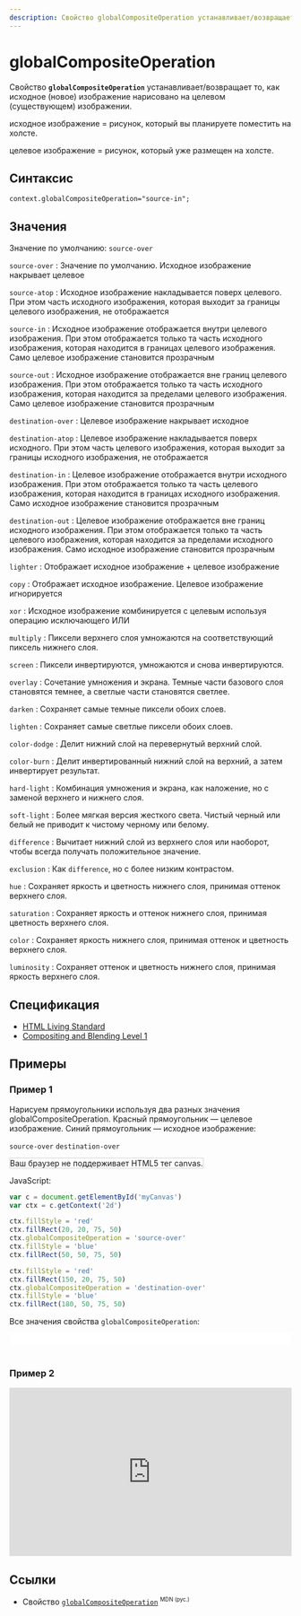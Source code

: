 ```yaml
---
description: Свойство globalCompositeOperation устанавливает/возвращает то, как исходное (новое) изображение нарисовано на целевом (существующем) изображени
---
```


# globalCompositeOperation

Свойство **`globalCompositeOperation`** устанавливает/возвращает то, как исходное (новое) изображение нарисовано на целевом (существующем) изображении.

исходное изображение = рисунок, который вы планируете поместить на холсте.

целевое изображение = рисунок, который уже размещен на холсте.

## Синтаксис

```
context.globalCompositeOperation="source-in";
```

## Значения

Значение по умолчанию: `source-over`

`source-over`
: Значение по умолчанию. Исходное изображение накрывает целевое

`source-atop`
: Исходное изображение накладывается поверх целевого. При этом часть исходного изображения, которая выходит за границы целевого изображения, не отображается

`source-in`
: Исходное изображение отображается внутри целевого изображения. При этом отображается только та часть исходного изображения, которая находится в границах целевого изображения. Само целевое изображение становится прозрачным

`source-out`
: Исходное изображение отображается вне границ целевого изображения. При этом отображается только та часть исходного изображения, которая находится за пределами целевого изображения. Само целевое изображение становится прозрачным

`destination-over`
: Целевое изображение накрывает исходное

`destination-atop`
: Целевое изображение накладывается поверх исходного. При этом часть целевого изображения, которая выходит за границы исходного изображения, не отображается

`destination-in`
: Целевое изображение отображается внутри исходного изображения. При этом отображается только та часть целевого изображения, которая находится в границах исходного изображения. Само исходное изображение становится прозрачным

`destination-out`
: Целевое изображение отображается вне границ исходного изображения. При этом отображается только та часть целевого изображения, которая находится за пределами исходного изображения. Само исходное изображение становится прозрачным

`lighter`
: Отображает исходное изображение + целевое изображение

`copy`
: Отображает исходное изображение. Целевое изображение игнорируется

`xor`
: Исходное изображение комбинируется с целевым используя операцию исключающего ИЛИ

`multiply`
: Пиксели верхнего слоя умножаются на соответствующий пиксель нижнего слоя.

`screen`
: Пиксели инвертируются, умножаются и снова инвертируются.

`overlay`
: Сочетание умножения и экрана. Темные части базового слоя становятся темнее, а светлые части становятся светлее.

`darken`
: Сохраняет самые темные пиксели обоих слоев.

`lighten`
: Сохраняет самые светлые пиксели обоих слоев.

`color-dodge`
: Делит нижний слой на перевернутый верхний слой.

`color-burn`
: Делит инвертированный нижний слой на верхний, а затем инвертирует результат.

`hard-light`
: Комбинация умножения и экрана, как наложение, но с заменой верхнего и нижнего слоя.

`soft-light`
: Более мягкая версия жесткого света. Чистый черный или белый не приводит к чистому черному или белому.

`difference`
: Вычитает нижний слой из верхнего слоя или наоборот, чтобы всегда получать положительное значение.

`exclusion`
: Как `difference`, но с более низким контрастом.

`hue`
: Сохраняет яркость и цветность нижнего слоя, принимая оттенок верхнего слоя.

`saturation`
: Сохраняет яркость и оттенок нижнего слоя, принимая цветность верхнего слоя.

`color`
: Сохраняет яркость нижнего слоя, принимая оттенок и цветность верхнего слоя.

`luminosity`
: Сохраняет оттенок и цветность нижнего слоя, принимая яркость верхнего слоя.

## Спецификация

- [HTML Living Standard](https://html.spec.whatwg.org/multipage/canvas.html#dom-context-2d-globalcompositeoperation)
- [Compositing and Blending Level 1](https://drafts.fxtf.org/compositing-1/)

## Примеры

### Пример 1

Нарисуем прямоугольники используя два разных значения globalCompositeOperation. Красный прямоугольник — целевое изображение. Синий прямоугольник — исходное изображение:

`source-over` `destination-over`

<canvas id="myCanvas" width="300" height="150" style="border:1px solid #d3d3d3;background:#ffffff;">
Ваш браузер не поддерживает HTML5 тег canvas.
</canvas>
<script>
var c=document.getElementById("myCanvas");
var canvOK=1;
try {c.getContext("2d");}
catch (er) {canvOK=0;}
if (canvOK==1){
var ctx=c.getContext("2d");
ctx.fillStyle="red";
ctx.fillRect(20,20,75,50);
ctx.globalCompositeOperation="source-over";
ctx.fillStyle="blue";
ctx.fillRect(50,50,75,50);
ctx.fillStyle="red";
ctx.fillRect(150,20,75,50);
ctx.globalCompositeOperation="destination-over";
ctx.fillStyle="blue";
ctx.fillRect(180,50,75,50);}
</script>

JavaScript:

```js
var c = document.getElementById('myCanvas')
var ctx = c.getContext('2d')

ctx.fillStyle = 'red'
ctx.fillRect(20, 20, 75, 50)
ctx.globalCompositeOperation = 'source-over'
ctx.fillStyle = 'blue'
ctx.fillRect(50, 50, 75, 50)

ctx.fillStyle = 'red'
ctx.fillRect(150, 20, 75, 50)
ctx.globalCompositeOperation = 'destination-over'
ctx.fillStyle = 'blue'
ctx.fillRect(180, 50, 75, 50)
```

Все значения свойства `globalCompositeOperation`:

<div style="background-color:#ffffff;padding:10px;">
<script>
var gco=new Array();
gco.push("source-over");
gco.push("source-atop");
gco.push("source-in");
gco.push("source-out");
gco.push("destination-over");
gco.push("destination-atop");
gco.push("destination-in");
gco.push("destination-out");
gco.push("lighter");
gco.push("copy");
gco.push("xor");
gco.push("multiply");
gco.push("screen");
gco.push("overlay");
gco.push("darken");
gco.push("lighten");
gco.push("color-dodge");
gco.push("color-burn");
gco.push("hard-light");
gco.push("soft-light");
gco.push("difference");
gco.push("exclusion");
gco.push("hue");
gco.push("saturation");
gco.push("color");
gco.push("luminosity");
for (n=0;n<gco.length;n++){
document.write("<div style='float:left;width:140px' id='p_" + n + "'>" + gco[n] + ":<br>");
var canvas=document.createElement("canvas");
canvas.width=120;
canvas.height=100;
document.getElementById("p_" + n).appendChild(canvas);
var ctx=canvas.getContext("2d");
ctx.rect(10,10,50,50);
var grad1 = ctx.createLinearGradient(0, 0, 60, 0)
grad1.addColorStop(0, 'blue')
grad1.addColorStop(1, 'white')
ctx.fillStyle=grad1;
ctx.fill();
ctx.globalCompositeOperation=gco[n];
ctx.beginPath();
ctx.arc(50,50,30,0,2*Math.PI);
var grad2 = ctx.createLinearGradient(0, 0, 80, 0)
grad2.addColorStop(0, 'white')
grad2.addColorStop(1, 'red')
ctx.fillStyle=grad2;
ctx.fill();
document.write('</div>');}
</script><!-- div style="float:left;width:140px" id="p_0">source-over:<br><canvas width="120" height="100"></canvas></div><div style="float:left;width:140px" id="p_1">source-atop:<br><canvas width="120" height="100"></canvas></div><div style="float:left;width:140px" id="p_2">source-in:<br><canvas width="120" height="100"></canvas></div><div style="float:left;width:140px" id="p_3">source-out:<br><canvas width="120" height="100"></canvas></div><div style="float:left;width:140px" id="p_4">destination-over:<br><canvas width="120" height="100"></canvas></div><div style="float:left;width:140px" id="p_5">destination-atop:<br><canvas width="120" height="100"></canvas></div><div style="float:left;width:140px" id="p_6">destination-in:<br><canvas width="120" height="100"></canvas></div><div style="float:left;width:140px" id="p_7">destination-out:<br><canvas width="120" height="100"></canvas></div><div style="float:left;width:140px" id="p_8">lighter:<br><canvas width="120" height="100"></canvas></div><div style="float:left;width:140px" id="p_9">copy:<br><canvas width="120" height="100"></canvas></div><div style="float:left;width:140px" id="p_10">xor:<br><canvas width="120" height="100"></canvas></div -->
</div>
<br clear="all" />

### Пример 2

<iframe class="live-sample-frame sample-code-frame" frameborder="0" height="300" id="frame_Compositing_example" src="https://mdn.mozillademos.org/en-US/docs/Web/API/Canvas_API/Tutorial/Compositing/Example$samples/Compositing_example?revision=1573499" width="100%"></iframe>

## Ссылки

- Свойство [`globalCompositeOperation`](https://developer.mozilla.org/ru/docs/Web/API/CanvasRenderingContext2D/globalCompositeOperation) <sup><small>MDN (рус.)</small></sup>
